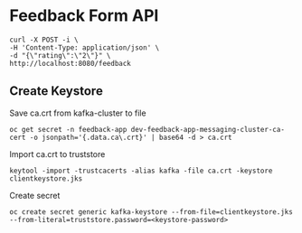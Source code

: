 # Feedback Form API


```
curl -X POST -i \
-H 'Content-Type: application/json' \
-d "{\"rating\":\"2\"}" \
http://localhost:8080/feedback
```

## Create Keystore

Save ca.crt from kafka-cluster to file
```
oc get secret -n feedback-app dev-feedback-app-messaging-cluster-ca-cert -o jsonpath='{.data.ca\.crt}' | base64 -d > ca.crt
```

Import ca.crt to truststore
```
keytool -import -trustcacerts -alias kafka -file ca.crt -keystore clientkeystore.jks
```

Create secret 
```
oc create secret generic kafka-keystore --from-file=clientkeystore.jks --from-literal=truststore.password=<keystore-password>
```
